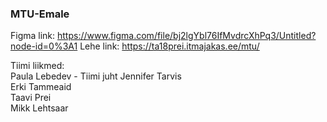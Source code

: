 ### MTU-Emale

Figma link: https://www.figma.com/file/bj2lgYbl76IfMvdrcXhPq3/Untitled?node-id=0%3A1
Lehe link: https://ta18prei.itmajakas.ee/mtu/

Tiimi liikmed:<br>
Paula Lebedev - Tiimi juht
Jennifer Tarvis<br>
Erki Tammeaid<br>
Taavi Prei<br>
Mikk Lehtsaar<br>

